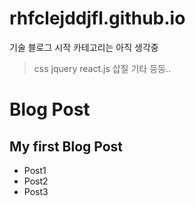 # rhfclejddjfl.github.io

기술 블로그 시작 
카테고리는 아직 생각중




> css
> jquery
> react.js 삽질
> 기타 등등..


# Blog Post
## My first Blog Post
* Post1
* Post2
* Post3
